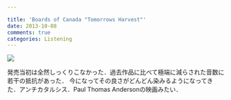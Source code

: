 ```yaml
---

title: 'Boards of Canada "Tomorrows Harvest"'
date: 2013-10-08
comments: true
categories: Listening
---
```


<img src="/images/tomorrows-harvest.jpg" class="image">

発売当初は全然しっくりこなかった．過去作品に比べて極端に減らされた音数に若干の抵抗があった．
今になってその良さがどんどん染みるようになってきた．アンチカタルシス．Paul Thomas Andersonの映画みたい．
